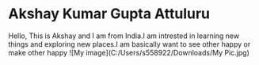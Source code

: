 # Akshay Kumar Gupta Attuluru
Hello, This is Akshay and I am from India.I am intrested in learning new things and exploring new places.I am basically want to see other happy or make other happy
![My image](C:/Users/s558922/Downloads/My Pic.jpg)
